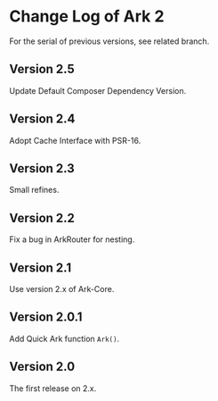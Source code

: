 # Change Log of Ark 2

For the serial of previous versions, see related branch.

## Version 2.5

Update Default Composer Dependency Version.

## Version 2.4

Adopt Cache Interface with PSR-16.

## Version 2.3

Small refines.

## Version 2.2

Fix a bug in ArkRouter for nesting.

## Version 2.1

Use version 2.x of Ark-Core.

## Version 2.0.1

Add Quick Ark function `Ark()`.

## Version 2.0

The first release on 2.x.
